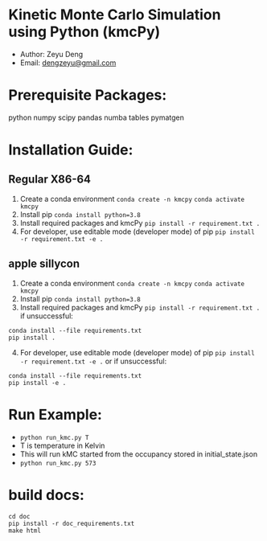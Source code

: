 # Kinetic Monte Carlo Simulation using Python (kmcPy)
- Author: Zeyu Deng
- Email: dengzeyu@gmail.com

# Prerequisite Packages:
python numpy scipy pandas numba tables pymatgen

# Installation Guide:
## Regular X86-64
1. Create a conda environment
`conda create -n kmcpy`
`conda activate kmcpy`
2. Install pip
`conda install python=3.8`
3. Install required packages and kmcPy
`pip install -r requirement.txt .`
4. For developer, use editable mode (developer mode) of pip
`pip install -r requirement.txt -e .`

## apple sillycon
1. Create a conda environment
`conda create -n kmcpy`
`conda activate kmcpy`
2. Install pip
`conda install python=3.8`
3. Install required packages and kmcPy
`pip install -r requirement.txt .`
if unsuccessful: 
```
conda install --file requirements.txt
pip install .
```

4. For developer, use editable mode (developer mode) of pip
`pip install -r requirement.txt -e .`
or if unsuccessful: 
```
conda install --file requirements.txt
pip install -e .
```

# Run Example:
- `python run_kmc.py T `
- T is temperature in Kelvin
- This will run kMC started from the occupancy stored in initial_state.json 
- `python run_kmc.py 573`


# build docs:
```
cd doc
pip install -r doc_requirements.txt
make html
```